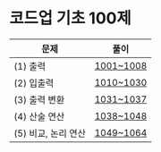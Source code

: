 # 코드업 기초 100제

| 문제                | 풀이                                                                      |
| ------------------- | ------------------------------------------------------------------------- |
| (1) 출력            | [1001~1008](https://github.com/kkimke/Algorithm/tree/master/Codeup/src_1) |
| (2) 입출력          | [1010~1030](https://github.com/kkimke/Algorithm/tree/master/Codeup/src_2) |
| (3) 출력 변환       | [1031~1037](https://github.com/kkimke/Algorithm/tree/master/Codeup/src_3) |
| (4) 산술 연산       | [1038~1048](https://github.com/kkimke/Algorithm/tree/master/Codeup/src_4) |
| (5) 비교, 논리 연산 | [1049~1064](https://github.com/kkimke/Algorithm/tree/master/Codeup/src_5) |
